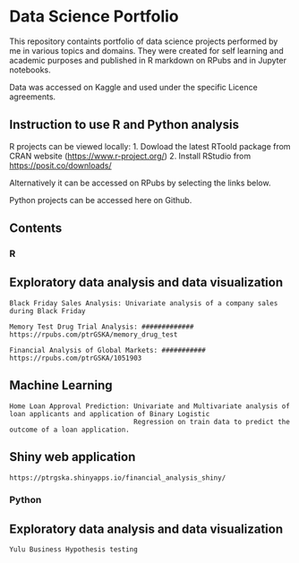 # Data Science Portfolio

This repository containts portfolio of data science projects performed by me in various topics and domains.
They were created for self learning and academic purposes and published in R markdown on RPubs and in Jupyter notebooks.

Data was accessed on Kaggle and used under the specific Licence agreements.

## Instruction to use R and Python analysis

R projects can be viewed locally:
    1. Dowload the latest RToold package from CRAN website (https://www.r-project.org/)
    2. Install RStudio from https://posit.co/downloads/

Alternatively it can be accessed on RPubs by selecting the links below.

Python projects can be accessed here on Github.

## Contents

### R

## Exploratory data analysis and data visualization

    Black Friday Sales Analysis: Univariate analysis of a company sales during Black Friday

    Memory Test Drug Trial Analysis: #############
    https://rpubs.com/ptrGSKA/memory_drug_test

    Financial Analysis of Global Markets: ###########
    https://rpubs.com/ptrGSKA/1051903

## Machine Learning

    Home Loan Approval Prediction: Univariate and Multivariate analysis of loan applicants and application of Binary Logistic
                                   Regression on train data to predict the outcome of a loan application.
## Shiny web application

    https://ptrgska.shinyapps.io/financial_analysis_shiny/


### Python

## Exploratory data analysis and data visualization

    Yulu Business Hypothesis testing

